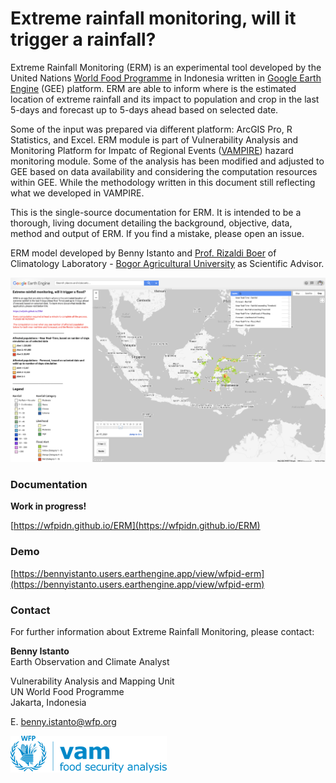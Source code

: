 # Extreme rainfall monitoring, will it trigger a rainfall?

Extreme Rainfall Monitoring (ERM) is an experimental tool developed by the United Nations [World Food Programme](https://www.wfp.org/countries/indonesia) in Indonesia written in [Google Earth Engine](https://earthengine.google.com) (GEE) platform. ERM are able to inform where is the estimated location of extreme rainfall and its impact to population and crop in the last 5-days and forecast up to 5-days ahead based on selected date.

Some of the input was prepared via different platform: ArcGIS Pro, R Statistics, and Excel. ERM module is part of Vulnerability Analysis and Monitoring Platform for Impatc of Regional Events ([VAMPIRE](http://vampire.pulselabjakarta.org)) hazard monitoring module. Some of the analysis has been modified and adjusted to GEE based on data availability and considering the computation resources within GEE. While the methodology written in this document still reflecting what we developed in VAMPIRE.

This is the single-source documentation for ERM. It is intended to be a thorough, living document detailing the background, objective, data, method and output of ERM. If you find a mistake, please open an issue.

ERM model developed by Benny Istanto and [Prof. Rizaldi Boer](https://scholar.google.com/citations?hl=en&user=jTPXEp8AAAAJ) of Climatology Laboratory - [Bogor Agricultural University](https://ipb.ac.id) as Scientific Advisor.

![ERM](./docs/img/erm.png)


### Documentation

**Work in progress!**

[https://wfpidn.github.io/ERM](https://wfpidn.github.io/ERM)


### Demo

[https://bennyistanto.users.earthengine.app/view/wfpid-erm](https://bennyistanto.users.earthengine.app/view/wfpid-erm)


### Contact

For further information about Extreme Rainfall Monitoring, please contact:

**Benny Istanto**<br>
Earth Observation and Climate Analyst<br>

Vulnerability Analysis and Mapping Unit<br>
UN World Food Programme<br>
Jakarta, Indonesia<br>

E. [benny.istanto@wfp.org](mailto:benny.istanto@wfp.org)<br>

![VAM](./docs/img/WFP_newVAM_Logo.png)
